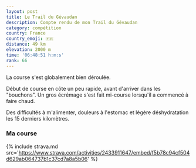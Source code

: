 ```yaml
---
layout: post
title: Le Trail du Gévaudan
description: Compte rendu de mon Trail du Gévaudan
category: compétition
country: France
country_emoji: 🇫🇷
distance: 49 km
elevation: 2000 m
time: '06:48:51 h:m:s'
rank: 66
---
```


La course s'est globalement bien déroulée.

Début de course en côte un peu rapide, avant d'arriver dans les "bouchons".
Un gros écrémage s'est fait mi-course lorsqu'il a commencé à faire chaud.

Des difficultés à m'alimenter, douleurs à l'estomac et légère déshydratation les
15 derniers kilomètres.

### Ma course

{% include strava.md src='https://www.strava.com/activities/2433911647/embed/f5b78c94cf504d629ab064737b1c37cd7a8a5b06' %}

<!--
vim:spell spelllang=fr
-->
